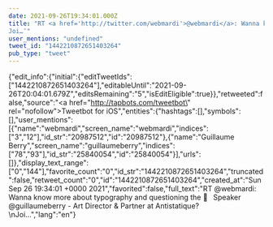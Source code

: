 ```yaml
---
date: 2021-09-26T19:34:01.000Z
title: "RT <a href='http://twitter.com/webmardi'>@webmardi</a>: Wanna know more about typography and questioning the 🎤  Speaker <a href='http://twitter.com/guillaumeberry'>@guillaumeberry</a> - Art Director &amp; Partner at Antistatique?
Joi…″"
user_mentions: "undefined"
tweet_id: "1442210872651403264"
pub_type: "tweet"
---
```

{"edit_info":{"initial":{"editTweetIds":["1442210872651403264"],"editableUntil":"2021-09-26T20:04:01.679Z","editsRemaining":"5","isEditEligible":true}},"retweeted":false,"source":"<a href=\"http://tapbots.com/tweetbot\" rel=\"nofollow\">Tweetbot for iΟS</a>","entities":{"hashtags":[],"symbols":[],"user_mentions":[{"name":"webmardi","screen_name":"webmardi","indices":["3","12"],"id_str":"20987512","id":"20987512"},{"name":"Guillaume Berry","screen_name":"guillaumeberry","indices":["78","93"],"id_str":"25840054","id":"25840054"}],"urls":[]},"display_text_range":["0","144"],"favorite_count":"0","id_str":"1442210872651403264","truncated":false,"retweet_count":"0","id":"1442210872651403264","created_at":"Sun Sep 26 19:34:01 +0000 2021","favorited":false,"full_text":"RT @webmardi: Wanna know more about typography and questioning the 🎤  Speaker @guillaumeberry - Art Director &amp; Partner at Antistatique?\nJoi…","lang":"en"}
